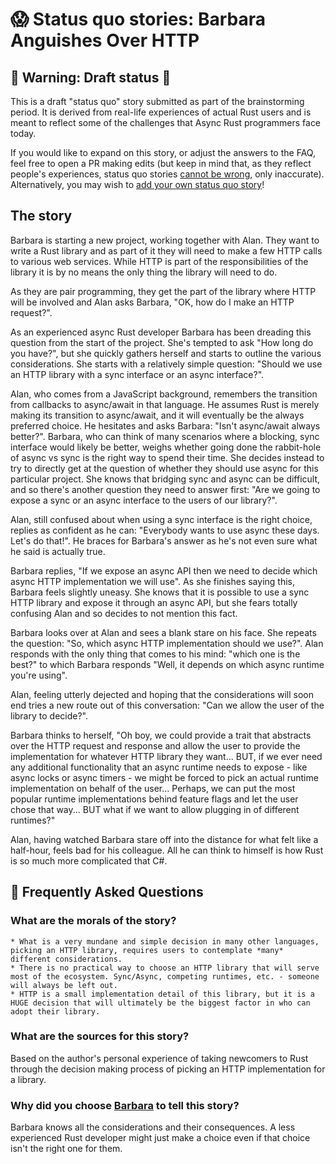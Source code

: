 # 😱 Status quo stories: Barbara Anguishes Over HTTP

## 🚧 Warning: Draft status 🚧

This is a draft "status quo" story submitted as part of the brainstorming period. It is derived from real-life experiences of actual Rust users and is meant to reflect some of the challenges that Async Rust programmers face today. 

If you would like to expand on this story, or adjust the answers to the FAQ, feel free to open a PR making edits (but keep in mind that, as they reflect people's experiences, status quo stories [cannot be wrong], only inaccurate). Alternatively, you may wish to [add your own status quo story][htvsq]!

## The story

Barbara is starting a new project, working together with Alan. They want to write a Rust library and as part of it they will need to make a few HTTP calls to various web services. While HTTP is part of the responsibilities of the library it is by no means the only thing the library will need to do.

As they are pair programming, they get the part of the library where HTTP will be involved and Alan asks Barbara, "OK, how do I make an HTTP request?".

As an experienced async Rust developer Barbara has been dreading this question from the start of the project. She's tempted to ask "How long do you have?", but she quickly gathers herself and starts to outline the various considerations. She starts with a relatively simple question: "Should we use an HTTP library with a sync interface or an async interface?".

Alan, who comes from a JavaScript background, remembers the transition from callbacks to async/await in that language. He assumes Rust is merely making its transition to async/await, and it will eventually be the always preferred choice. He hesitates and asks Barbara: "Isn't async/await always better?". Barbara, who can think of many scenarios where a blocking, sync interface would likely be better, weighs whether going done the rabbit-hole of async vs sync is the right way to spend their time. She decides instead to try to directly get at the question of whether they should use async for this particular project. She knows that bridging sync and async can be difficult, and so there's another question they need to answer first: "Are we going to expose a sync or an async interface to the users of our library?".

Alan, still confused about when using a sync interface is the right choice, replies as confident as he can: "Everybody wants to use async these days. Let's do that!". He braces for Barbara's answer as he's not even sure what he said is actually true.

Barbara replies, "If we expose an async API then we need to decide which async HTTP implementation we will use". As she finishes saying this, Barbara feels slightly uneasy. She knows that it is possible to use a sync HTTP library and expose it through an async API, but she fears totally confusing Alan and so decides to not mention this fact.

Barbara looks over at Alan and sees a blank stare on his face. She repeats the question: "So, which async HTTP implementation should we use?". Alan responds with the only thing that comes to his mind: "which one is the best?" to which Barbara responds "Well, it depends on which async runtime you're using". 

Alan, feeling utterly dejected and hoping that the considerations will soon end tries a new route out of this conversation: "Can we allow the user of the library to decide?". 

Barbara thinks to herself, "Oh boy, we could provide a trait that abstracts over the HTTP request and response and allow the user to provide the implementation for whatever HTTP library they want... BUT, if we ever need any additional functionality that an async runtime needs to expose - like async locks or async timers - we might be forced to pick an actual runtime implementation on behalf of the user... Perhaps, we can put the most popular runtime implementations behind feature flags and let the user chose that way... BUT what if we want to allow plugging in of different runtimes?"

Alan, having watched Barbara stare off into the distance for what felt like a half-hour, feels bad for his colleague. All he can think to himself is how Rust is so much more complicated that C#.

## 🤔 Frequently Asked Questions

### **What are the morals of the story?**
    * What is a very mundane and simple decision in many other languages, picking an HTTP library, requires users to contemplate *many* different considerations.
    * There is no practical way to choose an HTTP library that will serve most of the ecosystem. Sync/Async, competing runtimes, etc. - someone will always be left out.
    * HTTP is a small implementation detail of this library, but it is a HUGE decision that will ultimately be the biggest factor in who can adopt their library.

### **What are the sources for this story?**
Based on the author's personal experience of taking newcomers to Rust through the decision making process of picking an HTTP implementation for a library.

### **Why did you choose [Barbara][] to tell this story?**
Barbara knows all the considerations and their consequences. A less experienced Rust developer might just make a choice even if that choice isn't the right one for them.

[Alan]: ../characters/alan.md
[Grace]: ../characters/grace.md
[Niklaus]: ../characters/niklaus.md
[Barbara]: ../characters/barbara.md
[htvsq]: ../how_to_vision/status_quo.md
[cannot be wrong]: ../how_to_vision/comment.md#comment-to-understand-or-improve-not-to-negate-or-dissuade
